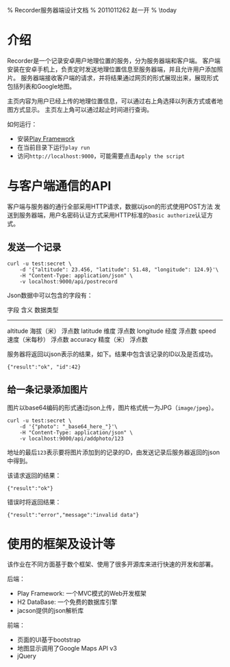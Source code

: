 % Recorder服务器端设计文档
% 2011011262 赵一开
% \today

# 介绍

Recorder是一个记录安卓用户地理位置的服务，分为服务器端和客户端。
客户端安装在安卓手机上，负责定时发送地理位置信息至服务器端，并且允许用户添加照片。
服务器端接收客户端的请求，并将结果通过网页的形式展现出来，展现形式包括列表和Google地图。

主页内容为用户已经上传的地理位置信息，可以通过右上角选择以列表方式或者地图方式显示。
主页左上角可以通过起止时间进行查询。

如何运行：

- 安装[Play Framework](http://www.playframework.com/)
- 在当前目录下运行`play run`
- 访问`http://localhost:9000`，可能需要点击`Apply the script`

# 与客户端通信的API

客户端与服务器的通行全部采用HTTP请求，数据以json的形式使用POST方法
发送到服务器端，用户名密码认证方式采用HTTP标准的`basic authorize`认证方式。

## 发送一个记录

    curl -u test:secret \
        -d '{"altitude": 23.456, "latitude": 51.48, "longitude": 124.9}'\
        -H "Content-Type: application/json" \
        -v localhost:9000/api/postrecord

Json数据中可以包含的字段有：

  字段          含义           数据类型
----------- --------------- -----------------
 altitude     海拔（米）      浮点数
 latitude     维度            浮点数
 longitude   经度            浮点数
 speed       速度（米每秒）   浮点数
 accuracy    精度（米）       浮点数


服务器将返回以json表示的结果，如下。结果中包含该记录的ID以及是否成功。

    {"result":"ok", "id":42}


## 给一条记录添加图片

图片以base64编码的形式通过json上传，图片格式统一为JPG（`image/jpeg`）。

    curl -u test:secret \
        -d '{"photo": "_base64_here_"}'\
        -H "Content-Type: application/json" \
        -v localhost:9000/api/addphoto/123

地址的最后`123`表示要将图片添加到的记录的ID，由发送记录后服务器返回的json中得到。

该请求返回的结果：

    {"result":"ok"}

错误时将返回结果：

    {"result":"error","message":"invalid data"}


# 使用的框架及设计等

该作业在不同方面基于数个框架、使用了很多开源库来进行快速的开发和部署。

后端：

- Play Framework: 一个MVC模式的Web开发框架
- H2 DataBase: 一个免费的数据库引擎
- jacson提供的json解析库

前端：

- 页面的UI基于bootstrap
- 地图显示调用了Google Maps API v3
- jQuery

